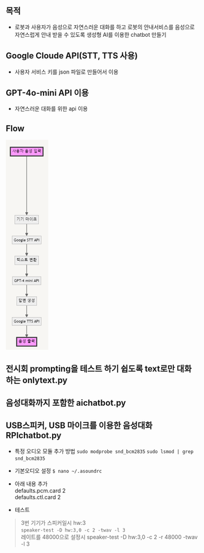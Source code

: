## 목적
- 로봇과 사용자가 음성으로 자연스러운 대화를 하고 로봇의 안내서비스를 음성으로 자연스럽게 안내 받을 수 있도록 생성형 AI를 이용한 chatbot 만들기

## Google Cloude API(STT, TTS 사용)
- 사용자 서비스 키를 json 파일로 만들어서 이용

## GPT-4o-mini API 이용
- 자연스러운 대화를 위한 api 이용

## Flow
![alt text](images/음성인식.png)




## 전시회 prompting을 테스트 하기 쉽도록 text로만 대화하는 onlytext.py

## 음성대화까지 포함한 aichatbot.py 

## USB스피커, USB 마이크를 이용한 음성대화 RPIchatbot.py
- 특정 오디오 모듈 추가 방법
`sudo modprobe snd_bcm2835`
`sudo lsmod | grep snd_bcm2835`  
- 기본오디오 설정
`$ nano ~/.asoundrc`  
- 아래 내용 추가  
defaults.pcm.card 2  
defaults.ctl.card 2  

- 테스트
> 3번 기기가 스피커일시 hw:3  
>  `speaker-test -D hw:3,0 -c 2 -twav -l 3`  
> 레이트를 48000으로 설정시 speaker-test -D hw:3,0 -c 2 -r 48000 -twav -l 3  